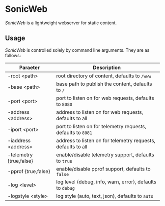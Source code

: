 SonicWeb
========

*SonicWeb* is a lightweight webserver for static content.

Usage
-----

*SonicWeb* is controlled solely by command line arguments. They are as follows:

| Paraeter                | Description                                                 |
|-------------------------|-------------------------------------------------------------|
| -root      \<path\>     | root directory of content, defaults to `/www`               |
| -base      \<path\>     | base path to publish the content, defaults to `/`           |
| -port      \<port\>     | port to listen on for web requests, defaults to `8080`      |
| -address   \<address\>  | address to listen on for web requests, defaults to all      |
| -iport     \<port\>     | port to listen on for telemetry requests, defaults to `8081`|
| -iaddress  \<address\>  | address to listen on for telemetry requests, defaults to all|
| -telemetry {true,false} | enable/disable telemetry support, defaults to `true`        |
| -pprof     {true,false} | enable/disable pprof support, defaults to `false`           |
| -log       \<level\>    | log level (debug, info, warn, error), defaults to `debug`   |
| -logstyle  \<style\>    | log style (auto, text, json), defaults to `auto`            |
